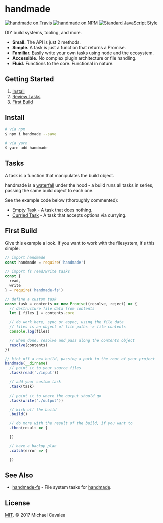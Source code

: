 # handmade

[![handmade on Travis](https://img.shields.io/travis/callmecavs/handmade.svg?style=flat-square)](https://travis-ci.org/callmecavs/handmade) [![handmade on NPM](https://img.shields.io/npm/v/handmade.svg?style=flat-square)](https://www.npmjs.com/package/handmade) [![Standard JavaScript Style](https://img.shields.io/badge/code_style-standard-brightgreen.svg?style=flat-square)](http://standardjs.com/)

DIY build systems, tooling, and more.

* **Small.** The API is just 2 methods.
* **Simple.** A task is just a function that returns a Promise.
* **Familiar.** Easily write your own tasks using node and the ecosystem.
* **Accessible.** No complex plugin architecture or file handling.
* **Fluid.** Functions to the core. Functional in nature.

## Getting Started

1. [Install](#install)
2. [Review Tasks](#tasks)
3. [First Build](#first-build)

## Install

```sh
# via npm
$ npm i handmade --save

# via yarn
$ yarn add handmade
```

## Tasks

A task is a function that manipulates the build object.

handmade is a [waterfall](https://github.com/sindresorhus/p-waterfall) under the hood - a build runs all tasks in series, passing the same build object to each one.

See the example code below (thoroughly commented):

* [Empty Task](https://github.com/callmecavs/handmade/blob/master/examples/empty-task.js) - A task that does nothing.
* [Curried Task](https://github.com/callmecavs/handmade/blob/master/examples/curried-task.js) - A task that accepts options via currying.

## First Build

Give this example a look. If you want to work with the filesystem, it's this simple:

```javascript
// import handmade
const handmade = require('handmade')

// import fs read/write tasks
const {
  read,
  write
} = require('handmade-fs')

// define a custom task
const task = contents => new Promise((resolve, reject) => {
  // destructure file data from contents
  let { files } = contents.core

  // do work here, sync or async, using the file data
  // files is an object of file paths -> file contents
  console.log(files)

  // when done, resolve and pass along the contents object
  resolve(contents)
})

// kick off a new build, passing a path to the root of your project
handmade(__dirname)
  // point it to your source files
  .task(read('./input'))

  // add your custom task
  .task(task)

  // point it to where the output should go
  .task(write('./output'))

  // kick off the build
  .build()

  // do more with the result of the build, if you want to
  .then(result => {

  })

  // have a backup plan
  .catch(error => {

  })
```

## See Also

* [handmade-fs](https://github.com/callmecavs/handmade-fs) - File system tasks for [handmade](https://github.com/callmecavs/handmade).

## License

[MIT](https://opensource.org/licenses/MIT). © 2017 Michael Cavalea
